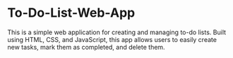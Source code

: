 # To-Do-List-Web-App
This is a simple web application for creating and managing to-do lists. Built using HTML, CSS, and JavaScript, this app allows users to easily create new tasks, mark them as completed, and delete them.

